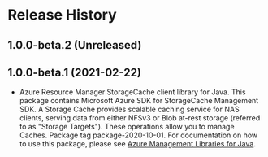 # Release History

## 1.0.0-beta.2 (Unreleased)


## 1.0.0-beta.1 (2021-02-22)

- Azure Resource Manager StorageCache client library for Java. This package contains Microsoft Azure SDK for StorageCache Management SDK. A Storage Cache provides scalable caching service for NAS clients, serving data from either NFSv3 or Blob at-rest storage (referred to as "Storage Targets"). These operations allow you to manage Caches. Package tag package-2020-10-01. For documentation on how to use this package, please see [Azure Management Libraries for Java](https://aka.ms/azsdk/java/mgmt).
